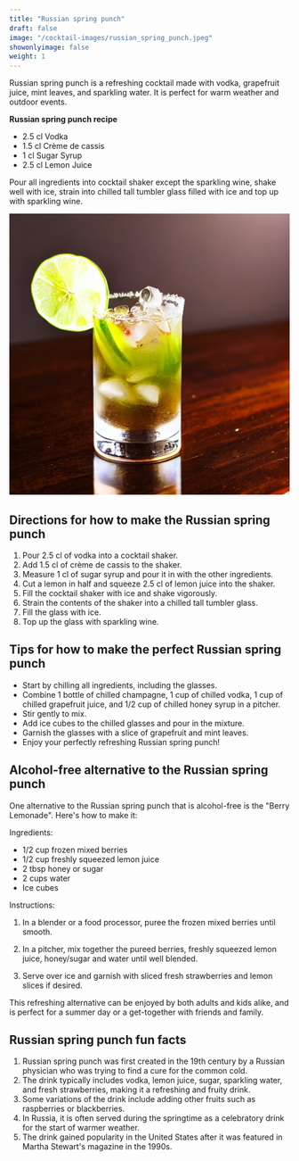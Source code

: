 ```yaml
---
title: "Russian spring punch"
draft: false
image: "/cocktail-images/russian_spring_punch.jpeg"
showonlyimage: false
weight: 1
---
```


Russian spring punch is a refreshing cocktail made with vodka, grapefruit juice, mint leaves, and sparkling water. It is perfect for warm weather and outdoor events.

<!--more-->

**Russian spring punch recipe**

- 2.5 cl Vodka
- 1.5 cl Crème de cassis
- 1 cl Sugar Syrup
- 2.5 cl Lemon Juice


Pour all ingredients into cocktail shaker except the sparkling wine, shake well with ice, strain into chilled tall tumbler glass filled with ice and top up with sparkling wine.

![](/cocktail-images/russian_spring_punch.jpeg)


## Directions for how to make the Russian spring punch

1. Pour 2.5 cl of vodka into a cocktail shaker.
2. Add 1.5 cl of crème de cassis to the shaker.
3. Measure 1 cl of sugar syrup and pour it in with the other ingredients.
4. Cut a lemon in half and squeeze 2.5 cl of lemon juice into the shaker.
5. Fill the cocktail shaker with ice and shake vigorously.
6. Strain the contents of the shaker into a chilled tall tumbler glass.
7. Fill the glass with ice.
8. Top up the glass with sparkling wine.

## Tips for how to make the perfect Russian spring punch

- Start by chilling all ingredients, including the glasses.
- Combine 1 bottle of chilled champagne, 1 cup of chilled vodka, 1 cup of chilled grapefruit juice, and 1/2 cup of chilled honey syrup in a pitcher.
- Stir gently to mix.
- Add ice cubes to the chilled glasses and pour in the mixture.
- Garnish the glasses with a slice of grapefruit and mint leaves.
- Enjoy your perfectly refreshing Russian spring punch!

## Alcohol-free alternative to the Russian spring punch

One alternative to the Russian spring punch that is alcohol-free is the "Berry Lemonade". Here's how to make it:

Ingredients:

- 1/2 cup frozen mixed berries
- 1/2 cup freshly squeezed lemon juice
- 2 tbsp honey or sugar
- 2 cups water
- Ice cubes

Instructions:

1. In a blender or a food processor, puree the frozen mixed berries until smooth.

2. In a pitcher, mix together the pureed berries, freshly squeezed lemon juice, honey/sugar and water until well blended.

3. Serve over ice and garnish with sliced fresh strawberries and lemon slices if desired.

This refreshing alternative can be enjoyed by both adults and kids alike, and is perfect for a summer day or a get-together with friends and family.

## Russian spring punch fun facts

1. Russian spring punch was first created in the 19th century by a Russian physician who was trying to find a cure for the common cold.
2. The drink typically includes vodka, lemon juice, sugar, sparkling water, and fresh strawberries, making it a refreshing and fruity drink.
3. Some variations of the drink include adding other fruits such as raspberries or blackberries.
4. In Russia, it is often served during the springtime as a celebratory drink for the start of warmer weather.
5. The drink gained popularity in the United States after it was featured in Martha Stewart's magazine in the 1990s.
